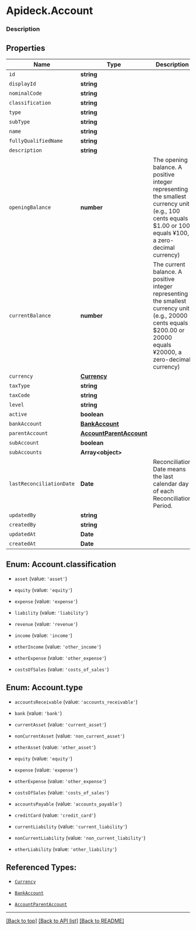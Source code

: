 # Apideck.Account

### Description

## Properties
Name | Type | Description | Notes
------------ | ------------- | ------------- | -------------
`id` | **string** |  | [optional] 
`displayId` | **string** |  | [optional] 
`nominalCode` | **string** |  | [optional] 
`classification` | **string** |  | [optional] 
`type` | **string** |  | [optional] 
`subType` | **string** |  | [optional] 
`name` | **string** |  | [optional] 
`fullyQualifiedName` | **string** |  | [optional] 
`description` | **string** |  | [optional] 
`openingBalance` | **number** | The opening balance. A positive integer representing the smallest currency unit (e.g., 100 cents equals $1.00 or 100 equals ¥100, a zero-decimal currency) | [optional] 
`currentBalance` | **number** | The current balance. A positive integer representing the smallest currency unit (e.g., 20000 cents equals $200.00 or 20000 equals ¥20000, a zero-decimal currency) | [optional] 
`currency` | [**Currency**](Currency.md) |  | [optional] 
`taxType` | **string** |  | [optional] 
`taxCode` | **string** |  | [optional] 
`level` | **string** |  | [optional] 
`active` | **boolean** |  | [optional] 
`bankAccount` | [**BankAccount**](BankAccount.md) |  | [optional] 
`parentAccount` | [**AccountParentAccount**](AccountParentAccount.md) |  | [optional] 
`subAccount` | **boolean** |  | [optional] 
`subAccounts` | **Array&lt;object&gt;** |  | [optional] 
`lastReconciliationDate` | **Date** | Reconciliation Date means the last calendar day of each Reconciliation Period. | [optional] 
`updatedBy` | **string** |  | [optional] 
`createdBy` | **string** |  | [optional] 
`updatedAt` | **Date** |  | [optional] 
`createdAt` | **Date** |  | [optional] 





<a name="AccountClassification"></a>
## Enum: Account.classification


* `asset` (value: `'asset'`)

* `equity` (value: `'equity'`)

* `expense` (value: `'expense'`)

* `liability` (value: `'liability'`)

* `revenue` (value: `'revenue'`)

* `income` (value: `'income'`)

* `otherIncome` (value: `'other_income'`)

* `otherExpense` (value: `'other_expense'`)

* `costsOfSales` (value: `'costs_of_sales'`)




<a name="AccountType"></a>
## Enum: Account.type


* `accountsReceivable` (value: `'accounts_receivable'`)

* `bank` (value: `'bank'`)

* `currentAsset` (value: `'current_asset'`)

* `nonCurrentAsset` (value: `'non_current_asset'`)

* `otherAsset` (value: `'other_asset'`)

* `equity` (value: `'equity'`)

* `expense` (value: `'expense'`)

* `otherExpense` (value: `'other_expense'`)

* `costsOfSales` (value: `'costs_of_sales'`)

* `accountsPayable` (value: `'accounts_payable'`)

* `creditCard` (value: `'credit_card'`)

* `currentLiability` (value: `'current_liability'`)

* `nonCurrentLiability` (value: `'non_current_liability'`)

* `otherLiability` (value: `'other_liability'`)




## Referenced Types:











* [`Currency`](Currency.md)




* [`BankAccount`](BankAccount.md)
* [`AccountParentAccount`](AccountParentAccount.md)








---

[[Back to top]](#) [[Back to API list]](../../../../README.md#documentation-for-api-endpoints) [[Back to README]](../../../../README.md)


